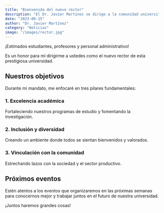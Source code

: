```yaml
---
title: "Bienvenida del nuevo rector"
description: "El Dr. Javier Martínez se dirige a la comunidad universitaria en su primer día como rector."
date: "2023-09-15"
author: "Dr. Javier Martínez"
category: "Noticias"
image: "/images/rector.jpg"
---
```


¡Estimados estudiantes, profesores y personal administrativo!

Es un honor para mí dirigirme a ustedes como el nuevo rector de esta prestigiosa universidad.

## Nuestros objetivos

Durante mi mandato, me enfocaré en tres pilares fundamentales:

### 1. Excelencia académica
Fortaleciendo nuestros programas de estudio y fomentando la investigación.

### 2. Inclusión y diversidad
Creando un ambiente donde todos se sientan bienvenidos y valorados.

### 3. Vinculación con la comunidad
Estrechando lazos con la sociedad y el sector productivo.

## Próximos eventos

Estén atentos a los eventos que organizaremos en las próximas semanas para conocernos mejor y trabajar juntos en el futuro de nuestra universidad.

¡Juntos haremos grandes cosas!